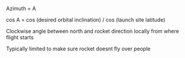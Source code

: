 Azimuth = A

cos A = cos (desired orbital inclination) / cos (launch site latitude)

Clockwise angle between north and rocket direction
locally from where flight starts

Typically limited to make sure rocket doesnt fly over people
